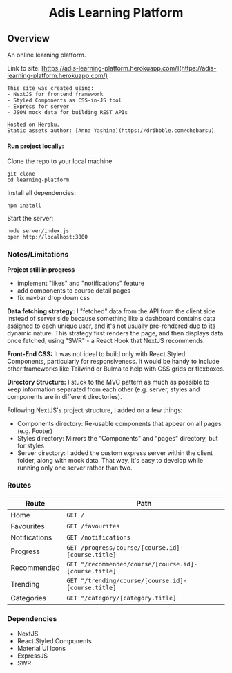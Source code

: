 <h1 align="center">
  Adis Learning Platform
</h1>

## Overview
An online learning platform. 

Link to site: [https://adis-learning-platform.herokuapp.com/](https://adis-learning-platform.herokuapp.com/)

    This site was created using:
    - NextJS for frontend framework
    - Styled Components as CSS-in-JS tool
    - Express for server
    - JSON mock data for building REST APIs

    Hosted on Heroku.
    Static assets author: [Anna Yashina](https://dribbble.com/chebarsu)


#### Run project locally:

Clone the repo to your local machine.
```
git clone 
cd learning-platform
```
Install all dependencies:
```
npm install
```

Start the server:
```
node server/index.js
open http://localhost:3000
```


### Notes/Limitations

**Project still in progress**
- implement "likes" and "notifications" feature
- add components to course detail pages
- fix navbar drop down css

**Data fetching strategy:** I "fetched" data from the API from the client side instead of server side because something like a dashboard contains data assigned to each unique user, and it's not usually pre-rendered due to its dynamic nature. This strategy first renders the page, and then displays data once fetched, using "SWR" - a React Hook that NextJS recommends.


**Front-End CSS:** It was not ideal to build only with React Styled Components, particularly for responsiveness. It would be handy to include other frameworks like Tailwind or Bulma to help with CSS grids or flexboxes. 


**Directory Structure:**
I stuck to the MVC pattern as much as possible to keep information separated from each other (e.g. server, styles and components are in different directories).

Following NextJS's project structure, I added on a few things:
- Components directory: Re-usable components that appear on all pages (e.g. Footer)
- Styles directory: Mirrors the "Components" and "pages" directory, but for styles
- Server directory: I added the custom express server within the client folder, along with mock data. That way, it's easy to develop while running only one server rather than two.



### Routes

Route | Path
------------ | -------------
Home | `GET /`
Favourites | `GET /favourites`
Notifications | `GET /notifications`
Progress | `GET /progress/course/[course.id]-[course.title]`
Recommended | `GET "/recommended/course/[course.id]-[course.title]`
Trending | `GET "/trending/course/[course.id]-[course.title]`
Categories | `GET "/category/[category.title]`


### Dependencies

* NextJS
* React Styled Components
* Material UI Icons
* ExpressJS
* SWR